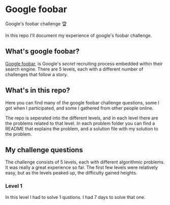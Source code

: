 # Google foobar
Google's foobar challenge 🏆

In this repo I'll document my experience of google's foobar challenge.

## What's google foobar?
[Google foobar](https://foobar.withgoogle.com), is Google's *secret* recruiting process embedded within their search engine. There are 5 levels, each with a different number of challenges that follow a story.


## What's in this repo?
Here you can find many of the google foobar challenge questions, some I got when I participated, and some I gathered from other people online.

The repo is seperated into the different levels, and in each level there are the problems related to that level. In each problem folder you can find a README that explains the problem, and a solution file with my solution to the problem.


## My challenge questions
The challenge consists of 5 levels, each with different algorithmic problems. It was really a great experience so far. The first few levels were relatively easy, but as the levels peaked up, the difficulty gained heights.

### Level 1
In this level I had to solve 1 qustions. I had 7 days to solve that one.
